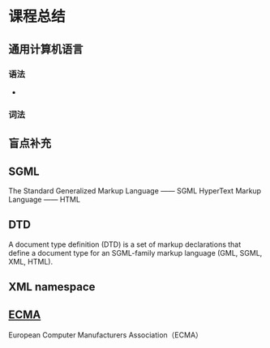 # 课程总结

## 通用计算机语言

### 语法
 - 
### 词法






## 盲点补充

## SGML
The Standard Generalized Markup Language —— SGML
HyperText Markup Language —— HTML

## DTD
A document type definition (DTD) is a set of markup declarations that define a document type for an SGML-family markup language (GML, SGML, XML, HTML).

## XML namespace


## [ECMA](https://www.ecma-international.org/memento/history.htm)
European Computer Manufacturers Association（ECMA）